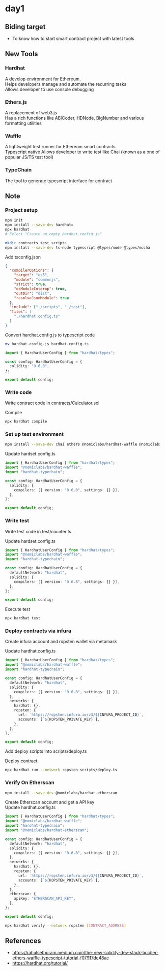 # day1

## Biding target

- To know how to start smart contract project with latest tools

## New Tools

### Hardhat

A develop environment for Ethereum.  
Helps developers manage and automate the recurring tasks  
Allows developer to use console debugging

### Ethers.js
A replacement of web3.js  
Has a rich functions like ABICoder, HDNode, BigNumber and various formatting utilities

### Waffle
A lightweight test runner for Ethereum smart contracts  
Typescript native
Allows developer to write test like Chai (known as a one of popular JS/TS test tool)

### TypeChain
The tool to generate typescript interface for contract

## Note

### Project setup

```bash
npm init
npm install --save-dev hardhat=
npx hardhat
# Select "Create an empty hardhat.config.js"

mkdir contracts test scripts
npm install --save-dev ts-node typescript @types/node @types/mocha
```

Add tsconfig.json

```json
{
  "compilerOptions": {
    "target": "es5",
    "module": "commonjs",
    "strict": true,
    "esModuleInterop": true,
    "outDir": "dist",
    "resolveJsonModule": true
  },
  "include": ["./scripts", "./test"],
  "files": [
    "./hardhat.config.ts"
  ]
}
```

Convert hardhat.config.js to typescript code

```bash
mv hardhat.config.js hardhat.config.ts
```

```ts
import { HardhatUserConfig } from "hardhat/types";

const config: HardhatUserConfig = {
  solidity: "0.6.8",
};

export default config;
```

### Write code

Write contract code in contracts/Calculator.sol

Compile

```bash
npx hardhat compile
```

### Set up test environment

```bash
npm install --save-dev chai ethers @nomiclabs/hardhat-waffle @nomiclabs/hardhat-ethers ethereum-waffle hardhat-typechain typechain ts-generator @typechain/ethers-v5
```

Update hardset.config.ts

```ts
import { HardhatUserConfig } from "hardhat/types";
import "@nomiclabs/hardhat-waffle";
import "hardhat-typechain";

const config: HardhatUserConfig = {
  solidity: {
    compilers: [{ version: "0.6.8", settings: {} }],
  },
};

export default config;
```

### Write test

Write test code in test/counter.ts

Update hardset.config.ts

```ts
import { HardhatUserConfig } from "hardhat/types";
import "@nomiclabs/hardhat-waffle";
import "hardhat-typechain";

const config: HardhatUserConfig = {
  defaultNetwork: "hardhat",
  solidity: {
    compilers: [{ version: "0.6.8", settings: {} }],
  },
};

export default config;
```

Execute test

```bash
npx hardhat test
```

### Deploy contracts via infura

Create infura account and ropsten wallet via metamask

Update hardhat.config.ts

```ts
import { HardhatUserConfig } from "hardhat/types";
import "@nomiclabs/hardhat-waffle";
import "hardhat-typechain";

const config: HardhatUserConfig = {
  defaultNetwork: "hardhat",
  solidity: {
    compilers: [{ version: "0.6.8", settings: {} }],
  },
  networks: {
    hardhat: {},
    ropsten: {
      url: `https://ropsten.infura.io/v3/${INFURA_PROJECT_ID}`,
      accounts: [`${ROPSTEN_PRIVATE_KEY}`],
    },
  },
};

export default config;
```

Add deploy scripts into scripts/deploy.ts

Deploy contract

```bash
npx hardhat run --network ropsten scripts/deploy.ts
```

### Verify On Etherscan

```bash
npm install --save-dev @nomiclabs/hardhat-etherscan
```

Create Etherscan account and get a API key  
Update hardhat.config.ts

```ts
import { HardhatUserConfig } from "hardhat/types";
import "@nomiclabs/hardhat-waffle";
import "hardhat-typechain";
import "@nomiclabs/hardhat-etherscan";

const config: HardhatUserConfig = {
  defaultNetwork: "hardhat",
  solidity: {
    compilers: [{ version: "0.6.8", settings: {} }],
  },
  networks: {
    hardhat: {},
    ropsten: {
      url: `https://ropsten.infura.io/v3/${INFURA_PROJECT_ID}`,
      accounts: [`${ROPSTEN_PRIVATE_KEY}`],
    },
  },
  etherscan: {
    apiKey: "ETHERSCAN_API_KEY",
  },
};

export default config;
```

```bash
npx hardhat verify --network ropsten [CONTRACT_ADDRESS] 
```




## References

- https://rahulsethuram.medium.com/the-new-solidity-dev-stack-buidler-ethers-waffle-typescript-tutorial-f07917de48ae
- https://hardhat.org/tutorial/
